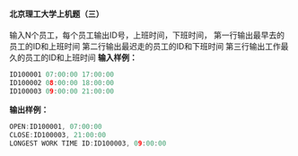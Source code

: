 ####  北京理工大学上机题（三） 
输入N个员工，每个员工输出ID号，上班时间，下班时间，
第一行输出最早去的员工的ID和上班时间
第二行输出最迟走的员工的ID和下班时间
第三行输出工作最久的员工的ID和上班时间
**输入样例：**

``` c
ID100001 07:00:00 17:00:00
ID100002 08:00:00 18:00:00
ID100003 09:00:00 21:00:00
```
**输出样例：**
``` c
OPEN:ID100001, 07:00:00
CLOSE:ID100003, 21:00:00
LONGEST WORK TIME ID:ID100003, 09:00:00
```